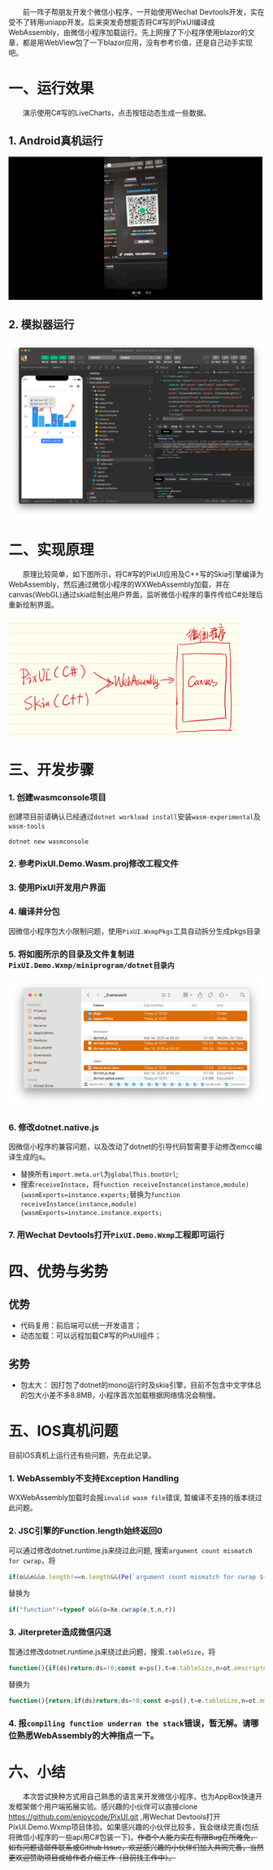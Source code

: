 &emsp;&emsp;前一阵子帮朋友开发个微信小程序，一开始使用Wechat Devtools开发，实在受不了转用uniapp开发。后来突发奇想能否将C#写的PixUI编译成WebAssembly，由微信小程序加载运行。先上网搜了下小程序使用blazor的文章，都是用WebView包了一下blazor应用，没有参考价值，还是自己动手实现吧。

# 一、运行效果
&emsp;&emsp;演示使用C#写的LiveCharts，点击按钮动态生成一些数据。
## 1. Android真机运行
![](imgs/5_WxmpDemo.gif)

## 2. 模拟器运行
![](imgs/5_devtool.png)

# 二、实现原理

&emsp;&emsp;原理比较简单，如下图所示，将C#写的PixUI应用及C++写的Skia引擎编译为WebAssembly，然后通过微信小程序的WXWebAssembly加载，并在canvas(WebGL)通过skia绘制出用户界面，监听微信小程序的事件传给C#处理后重新绘制界面。

![](imgs/5_implemetion.png)

# 三、开发步骤

### 1. 创建wasmconsole项目
创建项目前请确认已经通过`dotnet workload install`安装`wasm-experimental`及`wasm-tools`
```shell
dotnet new wasmconsole
```

### 2. 参考PixUI.Demo.Wasm.proj修改工程文件

### 3. 使用PixUI开发用户界面

### 4. 编译并分包
因微信小程序包大小限制问题，使用`PixUI.WxmpPkgs`工具自动拆分生成pkgs目录

### 5. 将如图所示的目录及文件复制进`PixUI.Demo.Wxmp/miniprogram/dotnet目录内`
![](imgs/5_publish.png)

### 6. 修改dotnet.native.js
因微信小程序的兼容问题，以及改动了dotnet的引导代码暂需要手动修改emcc编译生成的js。
* 替换所有`import.meta.url`为`globalThis.bootUrl`;
* 搜索`receiveInstace`，将`function receiveInstance(instance,module){wasmExports=instance.exports;`替换为`function receiveInstance(instance,module){wasmExports=instance.instance.exports;`

### 7. 用Wechat Devtools打开`PixUI.Demo.Wxmp`工程即可运行


# 四、优势与劣势
## 优势
* 代码复用：前后端可以统一开发语言；
* 动态加载：可以远程加载C#写的PixUI组件；

## 劣势
* 包太大： 因打包了dotnet的mono运行时及skia引擎，目前不包含中文字体总的包大小差不多8.8MB，小程序首次加载根据网络情况会稍慢。


# 五、IOS真机问题
目前IOS真机上运行还有些问题，先在此记录。
### 1. WebAssembly不支持Exception Handling
WXWebAssembly加载时会报`invalid wasm file`错误, 暂编译不支持的版本绕过此问题。

### 2. JSC引擎的Function.length始终返回0
可以通过修改dotnet.runtime.js来绕过此问题, 搜索`argument count mismatch for cwrap`，将
```js
if(o&&n&&o.length!==n.length&&(Pe(`argument count mismatch for cwrap ${e}`),o=void 0),"function"!=typeof o&&(o=Xe.cwrap(e,t,n,r))
```
替换为
```js
if("function"!=typeof o&&(o=Xe.cwrap(e,t,n,r))
```

### 3. Jiterpreter造成微信闪退
暂通过修改dotnet.runtime.js来绕过此问题，搜索`.tableSize`，将
```js
function(){if(ds)return;ds=!0;const e=ps(),t=e.tableSize,n=ot.emscriptenBuildOptions.runAOTCompilation?e.tableSize:1,
```
替换为
```js
function(){return;if(ds)return;ds=!0;const e=ps(),t=e.tableSize,n=ot.emscriptenBuildOptions.runAOTCompilation?e.tableSize:1,
```

### 4. 报`compiling function underran the stack`错误，暂无解。**请哪位熟悉WebAssembly的大神指点一下**。

# 六、小结
&emsp;&emsp;本次尝试换种方式用自己熟悉的语言来开发微信小程序，也为AppBox快速开发框架做个用户端拓展实验。感兴趣的小伙伴可以直接clone https://github.com/enjoycode/PixUI.git ,用Wechat Devtools打开PixUI.Demo.Wxmp项目体验。如果感兴趣的小伙伴比较多，我会继续完善(包括将微信小程序的一些api用C#包装一下)。~~作者个人能力实在有限Bug在所难免，如有问题请邮件联系或Github Issue，欢迎感兴趣的小伙伴们加入共同完善，当然更欢迎赞助项目或给作者介绍工作（目前找工作中）。~~